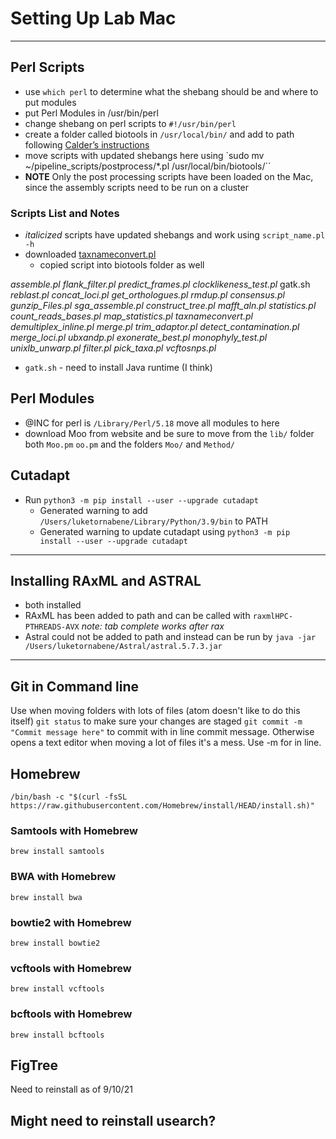 # Setting Up Lab Mac
***
##  Perl Scripts
* use `which perl` to determine what the shebang should be and where to put modules
* put Perl Modules in /usr/bin/perl
* change shebang on perl scripts to `#!/usr/bin/perl`
* create a folder called biotools in `/usr/local/bin/` and add to path following [Calder’s instructions](https://github.com/calderatta/ca-exon-capture/blob/master/Installation_Guide.md)
* move scripts with updated shebangs here using `sudo mv ~/pipeline_scripts/postprocess/*.pl /usr/local/bin/biotools/``
* **NOTE** Only the post processing scripts have been loaded on the Mac, since the assembly scripts need to be run on a cluster

### Scripts List and Notes
* *italicized* scripts have updated shebangs and work using `script_name.pl -h`
* downloaded [taxnameconvert.pl](http://www.cibiv.at/software/taxnameconvert/)
	* copied script into biotools folder as well

*assemble.pl*	             *flank_filter.pl*	   *predict_frames.pl*
*clocklikeness_test.pl*	    gatk.sh			         *reblast.pl*
*concat_loci.pl*	         *get_orthologues.pl*  *rmdup.pl*
*consensus.pl*	           *gunzip_Files.pl*	   *sga_assemble.pl*
*construct_tree.pl*        *mafft_aln.pl* 	     *statistics.pl*
*count_reads_bases.pl*     *map_statistics.pl*   *taxnameconvert.pl*
*demultiplex_inline.pl*	   *merge.pl* 	         *trim_adaptor.pl*
*detect_contamination.pl*  *merge_loci.pl*	     *ubxandp.pl*
*exonerate_best.pl*        *monophyly_test.pl*   *unixlb_unwarp.pl*
*filter.pl* 	             *pick_taxa.pl*        *vcftosnps.pl*

*  `gatk.sh` - need to install Java runtime (I think)


## Perl Modules
 * @INC for perl is `/Library/Perl/5.18` move all modules to here
 * download Moo from website and be sure to move from the `lib/` folder both `Moo.pm` `oo.pm` and the folders `Moo/` and `Method/`

## Cutadapt
* Run `python3 -m pip install --user --upgrade cutadapt`
	* Generated warning to add `/Users/luketornabene/Library/Python/3.9/bin` to PATH
	* Generated warning to update cutadapt using `python3 -m pip install --user --upgrade cutadapt`



***
## Installing RAxML and ASTRAL  
* both installed
* RAxML has been added to path and can be called with `raxmlHPC-PTHREADS-AVX` *note: tab complete works after rax*
* Astral could not be added to path and instead can be run by `java -jar /Users/luketornabene/Astral/astral.5.7.3.jar`

***
## Git in Command line
Use when moving folders with lots of files (atom doesn't like to do this itself)
`git status` to make sure your changes are staged
`git commit -m "Commit message here"` to commit with in line commit message. Otherwise opens a text editor when moving a lot of files it's a mess. Use -m for in line.

## Homebrew
`/bin/bash -c "$(curl -fsSL https://raw.githubusercontent.com/Homebrew/install/HEAD/install.sh)"`
### Samtools with Homebrew
`brew install samtools`
### BWA with Homebrew
`brew install bwa`
### bowtie2 with Homebrew
`brew install bowtie2`
### vcftools with Homebrew
`brew install vcftools`
### bcftools with Homebrew
`brew install bcftools`

## FigTree
Need to reinstall as of 9/10/21

## Might need to reinstall usearch?
